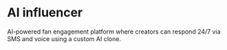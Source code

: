# AI influencer
AI-powered fan engagement platform where creators can respond 24/7 via SMS and voice using a custom AI clone.
